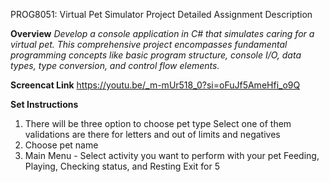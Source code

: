 PROG8051: Virtual Pet Simulator Project
Detailed Assignment Description

**Overview**
_Develop a console application in C# that simulates caring for a virtual pet. This comprehensive project encompasses fundamental programming concepts like basic program structure, console I/O, data types, type conversion, and control flow elements._

**Screencat Link**
https://youtu.be/_m-mUr518_0?si=oFuJf5AmeHfi_o9Q

**Set Instructions**

1) There will be three option to choose pet type
   Select one of them
   validations are there for letters and out of limits and negatives
2) Choose pet name
3) Main Menu - Select activity you want to perform with your pet
     Feeding, Playing, Checking status, and Resting
     Exit for 5

